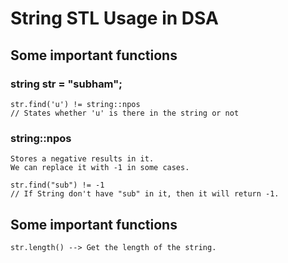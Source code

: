 # String STL Usage in DSA

## Some important functions
### string str = "subham";

    str.find('u') != string::npos 
    // States whether 'u' is there in the string or not

### string::npos 

    Stores a negative results in it.
    We can replace it with -1 in some cases.

    str.find("sub") != -1
    // If String don't have "sub" in it, then it will return -1.

## Some important functions

    str.length() --> Get the length of the string.

